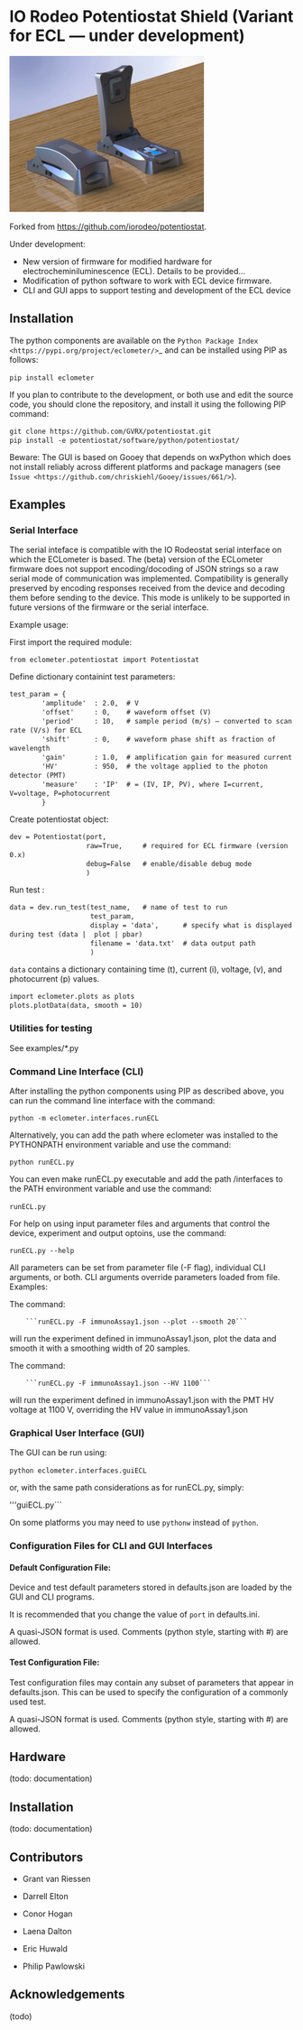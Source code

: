 # IO Rodeo Potentiostat Shield (Variant for ECL — under development)

![Alt text](assets/ECLometer_med.png)

Forked from https://github.com/iorodeo/potentiostat. 

Under development:
  - New version of firmware for modified hardware for electrocheminiluminescence (ECL). Details to be provided...
  - Modification of python software to work with ECL device firmware.
  - CLI and GUI apps to support testing and development of the ECL device


## Installation


The python components are available on the 
`Python Package Index <https://pypi.org/project/eclometer/>`_ and can be
installed using PIP as follows:

```pip install eclometer```


If you plan to contribute to the development, or both use and edit the source code, you should clone the repository, and install it using the following PIP command:


``` 
git clone https://github.com/GVRX/potentiostat.git
pip install -e potentiostat/software/python/potentiostat/
```


Beware: The GUI is based on Gooey that depends on wxPython which does not install reliably across different platforms and package managers (see `Issue <https://github.com/chriskiehl/Gooey/issues/661/>`).  





## Examples


### Serial Interface

The serial inteface is compatible with the IO Rodeostat serial interface on which the ECLometer is based.  The (beta)
version of the ECLometer firmware does not support encoding/docoding of JSON strings so a raw serial mode of communication was implemented.  Compatibility is generally preserved by encoding responses received from the device and decoding them before sending to the device. This mode is unlikely to be supported in future versions of the firmware or the serial interface.

Example usage:

First import the required module:
```
from eclometer.potentiostat import Potentiostat
```

Define dictionary containint test parameters:
```
test_param = {
        'amplitude'  : 2.0,  # V
        'offset'     : 0,    # waveform offset (V)
        'period'     : 10,   # sample period (m/s) — converted to scan rate (V/s) for ECL
        'shift'      : 0,    # waveform phase shift as fraction of wavelength
        'gain'       : 1.0,  # amplification gain for measured current
        'HV'         : 950,  # the voltage applied to the photon detector (PMT)
        'measure'    : 'IP'  # = (IV, IP, PV), where I=current, V=voltage, P=photocurrent
        }
```

Create potentiostat object:
```
dev = Potentiostat(port, 
                   raw=True,     # required for ECL firmware (version 0.x)
                   debug=False   # enable/disable debug mode
                   )     
```

Run test :

```
data = dev.run_test(test_name,   # name of test to run
                    test_param,  
                    display = 'data',      # specify what is displayed during test (data |  plot | pbar)
                    filename = 'data.txt'  # data output path
                    )
```


`data` contains a dictionary containing time (t), current (i), voltage, (v), and photocurrent (p) values. 

```
import eclometer.plots as plots 
plots.plotData(data, smooth = 10)
```


### Utilities for testing

See examples/*.py

### Command Line Interface (CLI)

After installing the python components using PIP as described above, you can run the command line interface with the command:

```
python -m eclometer.interfaces.runECL
```

Alternatively, you can add the path where eclometer was installed to the PYTHONPATH environment variable and use the command:

```
python runECL.py
```

You can even make runECL.py executable and add the path <ecl installation path>/interfaces to the PATH environment variable and use the command:

```runECL.py```

For help on using input parameter files and arguments that control the device, experiment and output optoins, use the command:

```
runECL.py --help
```

All parameters can be set from parameter file (-F flag), individual CLI arguments, or both.  CLI arguments override parameters loaded from file. Examples:

The command:

        ```runECL.py -F immunoAssay1.json --plot --smooth 20```

will run the experiment defined in immunoAssay1.json, plot the data and smooth it with a smoothing width of 20 samples.

The command:

        ```runECL.py -F immunoAssay1.json --HV 1100```

will run the experiment defined in immunoAssay1.json with the PMT HV voltage at 1100 V, overriding the HV value in immunoAssay1.json
    



### Graphical User Interface (GUI)

The GUI can be run using:

```python eclometer.interfaces.guiECL```

or, with the same path considerations as for runECL.py, simply:

'''guiECL.py```

On some platforms you may need to use `pythonw` instead of `python`.


### Configuration Files for CLI and GUI Interfaces

#### Default Configuration File:

Device and test default parameters stored in defaults.json are loaded by the GUI and CLI programs.

It is recommended that you change the value of `port` in defaults.ini.

A quasi-JSON format is used.  Comments (python style, starting with #) are allowed.

#### Test Configuration File:

Test configuration files may contain any subset of parameters that appear in defaults.json.  This can be used to specify the configuration of a commonly used test.

A quasi-JSON format is used.  Comments (python style, starting with #) are allowed.


## Hardware

(todo: documentation)

## Installation

(todo: documentation)

## Contributors


- Grant van Riessen

- Darrell Elton

- Conor Hogan 

- Laena Dalton

- Eric Huwald

- Philip Pawlowski


## Acknowledgements

(todo)
